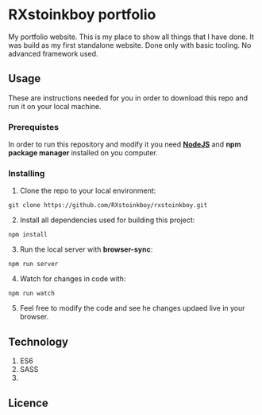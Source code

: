 # RXstoinkboy portfolio
My portfolio website. This is my place to show all things that I have done. It was build as my first standalone website. Done only with basic tooling. No advanced framework used. 

## Usage
These are instructions needed for you in order to download this repo and run it on your local machine.

### Prerequistes
In order to run this repository and modify it you need [**NodeJS**][1] and **npm package manager** installed on you computer. 

### Installing

1. Clone the repo to your local environment:
```
git clone https://github.com/RXstoinkboy/rxstoinkboy.git
```

2. Install all dependencies used for building this project:
```
npm install
```

3. Run the local server with **browser-sync**:
```
npm run server
```

4. Watch for changes in code with:
```
npm run watch
```

5. Feel free to modify the code and see he changes updaed live in your browser. 

## Technology
1. ES6
2. SASS
3. 

## Licence

[1]: https://nodejs.org/en/
